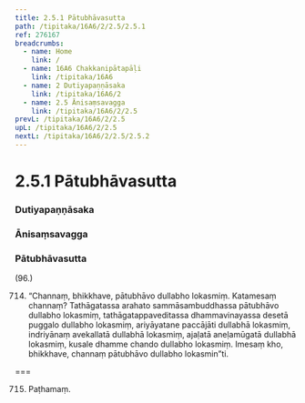 ```yaml
---
title: 2.5.1 Pātubhāvasutta
path: /tipitaka/16A6/2/2.5/2.5.1
ref: 276167
breadcrumbs:
  - name: Home
    link: /
  - name: 16A6 Chakkanipātapāḷi
    link: /tipitaka/16A6
  - name: 2 Dutiyapaṇṇāsaka
    link: /tipitaka/16A6/2
  - name: 2.5 Ānisaṃsavagga
    link: /tipitaka/16A6/2/2.5
prevL: /tipitaka/16A6/2/2.5
upL: /tipitaka/16A6/2/2.5
nextL: /tipitaka/16A6/2/2.5/2.5.2
---
```


# 2.5.1 Pātubhāvasutta

### Dutiyapaṇṇāsaka

### Ānisaṃsavagga

### Pātubhāvasutta

(96.)

714. “Channaṃ, bhikkhave, pātubhāvo dullabho lokasmiṃ. Katamesaṃ channaṃ? Tathāgatassa arahato sammāsambuddhassa pātubhāvo dullabho lokasmiṃ, tathāgatappaveditassa dhammavinayassa desetā puggalo dullabho lokasmiṃ, ariyāyatane paccājāti dullabhā lokasmiṃ, indriyānaṃ avekallatā dullabhā lokasmiṃ, ajaḷatā aneḷamūgatā dullabhā lokasmiṃ, kusale dhamme chando dullabho lokasmiṃ. Imesaṃ kho, bhikkhave, channaṃ pātubhāvo dullabho lokasmin”ti.

===

715. Paṭhamaṃ.




